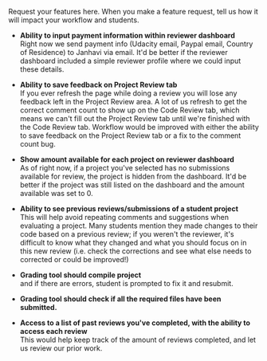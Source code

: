 Request your features here. When you make a feature request, tell us how it will impact your workflow and students.

* **Ability to input payment information within reviewer dashboard** <br>
Right now we send payment info (Udacity email, Paypal email, Country of Residence) to Janhavi via email. It'd be better if the reviewer dashboard included a simple reviewer profile where we could input these details.

* **Ability to save feedback on Project Review tab** <br>
If you ever refresh the page while doing a review you will lose any feedback left in the Project Review area. A lot of us refresh to get the correct comment count to show up on the Code Review tab, which means we can't fill out the Project Review tab until we're finished with the Code Review tab. Workflow would be improved with either the ability to save feedback on the Project Review tab or a fix to the comment count bug.

* **Show amount available for each project on reviewer dashboard** <br>
As of right now, if a project you've selected has no submissions available for review, the project is hidden from the dashboard. It'd be better if the project was still listed on the dashboard and the amount available was set to 0.

* **Ability to see previous reviews/submissions of a student project** <br>
This will help avoid repeating comments and suggestions when evaluating a project. Many students mention they made changes to their code based on a previous review; if you weren't the reviewer, it's difficult to know what they changed and what you should focus on in this new review (i.e. check the corrections and see what else needs to corrected or could be improved!)

* **Grading tool should compile project** <br>
  and if there are errors, student is prompted to fix it and resubmit.

* **Grading tool should check if all the required files have been submitted.**

* **Access to a list of past reviews you've completed, with the ability to access each review** <br>
This would help keep track of the amount of reviews completed, and let us review our prior work.